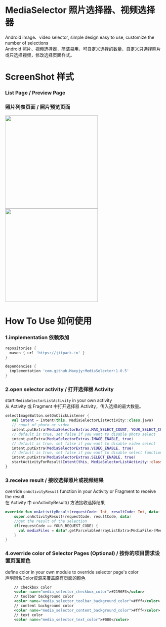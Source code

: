 # MediaSelector 照片选择器、视频选择器
Android image、video selector, simple design easy to use, customize the number of selections <br>
Android 照片、视频选择器，简洁易用，可自定义选择的数量、自定义只选择照片或只选择视频，修改选择页面样式。<br>

# ScreenShot 样式
### List Page / Preview Page
### 照片列表页面 / 照片预览页面
<img src="https://github.com/Maxyjy/MediaSelector/assets/51241804/ee86334d-cd11-46f9-8bf5-0f29bc1bfe98" width = "300" align=center />
   
<img src="https://github.com/Maxyjy/MediaSelector/assets/51241804/882a992b-6341-4c7b-9217-497d5973b30b" width = "300" align=center />

# How To Use 如何使用
### 1.implementation 依赖添加
```gradle
repositories {
  maven { url 'https://jitpack.io' }
}

dependencies {
  implementation 'com.github.Maxyjy:MediaSelector:1.0.5'
}
```

### 2.open selector activity / 打开选择器 Activity
start `MediaSelectorListActivity` in your own activity<br>
从 Activity 或 Fragment 中打开选择器 Activity，传入选择的最大数量。
```kotlin
selectImageButton.setOnClickListener {
   val intent = Intent(this, MediaSelectorListActivity::class.java)
   // count of photo or video
   intent.putExtra(MediaSelectorExtras.MAX_SELECT_COUNT, YOUR_SELECT_COUNT)
   // default is true, set false if you want to disable photo select
   intent.putExtra(MediaSelectorExtras.IMAGE_ENABLE, true)
   // default is true, set false if you want to disable video select 
   intent.putExtra(MediaSelectorExtras.VIDEO_ENABLE, true)
   // default is true, set false if you want to disable select function
   intent.putExtra(MediaSelectorExtras.SELECT_ENABLE, true)
   startActivityForResult(Intent(this, MediaSelectorListActivity::class.java), YOUR_REQUEST_CODE)
}
```

### 3.receive result / 接收选择照片或视频结果
override `onActivityResult` function in your Activity or Fragment to receive the result.<br>
在 Activity 中 onActivityResult() 方法接收选择结果
```kotlin
override fun onActivityResult(requestCode: Int, resultCode: Int, data: Intent?) {
    super.onActivityResult(requestCode, resultCode, data)
    //get the result of the selection
    if(requestCode == YOUR_REQUEST_CODE) {
      val mediaFiles = data?.getParcelableArrayListExtra<MediaFile>(MediaSelectorExtras.SELECTED_MEDIA_FILES)
    }
}

```
### 4.override color of Selector Pages (Optional) / 按你的项目需求设置页面颜色
define color in your own module to override selector page's color<br>
声明同名Color资源来覆盖原有页面的颜色
```xml
    // checkbox color
    <color name="media_selector_checkbox_color">#2196F3</color>
    // toolbar background color
    <color name="media_selector_toolbar_background_color">#fff</color>
    // content background color
    <color name="media_selector_content_background_color">#fff</color>
    // text color
    <color name="media_selector_text_color">#000</color>
```
